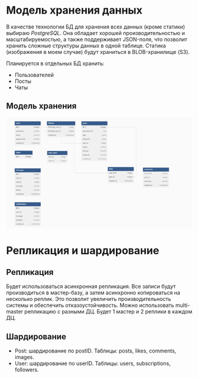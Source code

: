 # Модель хранения данных

В качестве технологии БД для хранения всех данных (кроме статики) выбираю *PostgreSQL*. Она обладает хорошей производительностью и масштабируемостью, а также поддерживает JSON-поля, что позволит хранить сложные структуры данных в одной таблице.
Статика (изображения в моем случае) будут храниться в BLOB-хранилище (S3).

Планируется в отдельных БД хранить:
* Пользователей
* Посты
* Чаты

## Модель хранения
![image info](./diagrams.png)

# Репликация и шардирование
## Репликация

Будет использоваться асинхронная репликация. Все записи будут производиться в мастер-базу, а затем асинхронно копироваться на несколько реплик. Это позволит увеличить производительность системы и обеспечить отказоустойчивость.
Можно использовать multi-master репликацию с разными ДЦ. Будет 1 мастер и 2 реплики в каждом ДЦ.

## Шардирование

- Post: шардирование по postID. Таблицы: posts, likes, comments, images.
- User: шардирование по userID. Таблицы: users, subscriptions, followers.